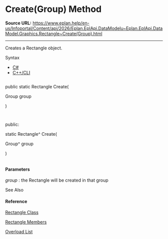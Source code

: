 # Create(Group) Method

**Source URL:** https://www.eplan.help/en-us/Infoportal/Content/api/2026/Eplan.EplApi.DataModelu~Eplan.EplApi.DataModel.Graphics.Rectangle~Create(Group).html

---

Creates a Rectangle object.

Syntax

- [C#](#i-syntax-CS)
- [C++/CLI](#i-syntax-CPP2005)

```
```
public static Rectangle Create( 
   Group group
)
```
```

```
```
public:
static Rectangle^ Create( 
   Group^ group
)
```
```

#### Parameters

*group*
:   the Rectangle will be created in that group



See Also

#### Reference

[Rectangle Class](Eplan.EplApi.DataModelu~Eplan.EplApi.DataModel.Graphics.Rectangle.html)
  
[Rectangle Members](Eplan.EplApi.DataModelu~Eplan.EplApi.DataModel.Graphics.Rectangle_members.html)
  
[Overload List](Eplan.EplApi.DataModelu~Eplan.EplApi.DataModel.Graphics.Rectangle~Create.html)